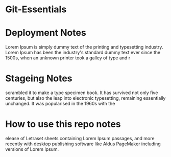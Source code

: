 # Git-Essentials

# Deployment Notes
Lorem Ipsum is simply dummy text of the printing and typesetting industry. Lorem Ipsum has been the industry's standard dummy text ever since the 1500s, when an unknown printer took a galley of type and  r
# Stageing Notes

scrambled it to make a type specimen book. It has survived not only five centuries, but also the leap into electronic typesetting, remaining essentially unchanged. It was popularised in the 1960s with the

# How to use this repo notes
elease of Letraset sheets containing Lorem Ipsum passages, and more recently with desktop publishing software like Aldus PageMaker including versions of Lorem Ipsum.
